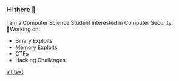 ### Hi there 👋
I am a Computer Science Student interested in Computer Security.\
🔭Working on:
+ Binary Exploits
+ Memory Exploits
+ CTFs
+ Hacking Challenges

<!--
**PAPADOXIE/PAPADOXIE** is a ✨ _special_ ✨ repository because its `README.md` (this file) appears on your GitHub profile.

Here are some ideas to get you started:

- 🔭 I’m currently working on ...
- 🌱 I’m currently learning ...
- 👯 I’m looking to collaborate on ...
- 🤔 I’m looking for help with ...
- 💬 Ask me about ...
- 📫 How to reach me: ...
- 😄 Pronouns: ...
- ⚡ Fun fact: ...
-->

[alt text](https://tryhackme-badges.s3.amazonaws.com/papadoxie.png?raw=true)
